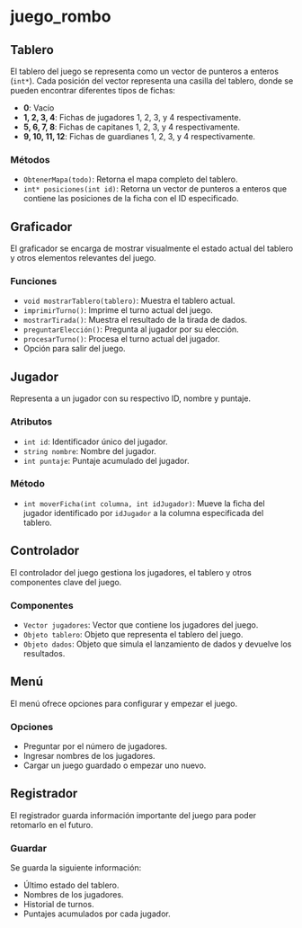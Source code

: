 # juego_rombo

## Tablero

El tablero del juego se representa como un vector de punteros a enteros (`int*`). Cada posición del vector representa una casilla del tablero, donde se pueden encontrar diferentes tipos de fichas:

- **0**: Vacío
- **1, 2, 3, 4**: Fichas de jugadores 1, 2, 3, y 4 respectivamente.
- **5, 6, 7, 8**: Fichas de capitanes 1, 2, 3, y 4 respectivamente.
- **9, 10, 11, 12**: Fichas de guardianes 1, 2, 3, y 4 respectivamente.

### Métodos

- `ObtenerMapa(todo)`: Retorna el mapa completo del tablero.
- `int* posiciones(int id)`: Retorna un vector de punteros a enteros que contiene las posiciones de la ficha con el ID especificado.

## Graficador

El graficador se encarga de mostrar visualmente el estado actual del tablero y otros elementos relevantes del juego.

### Funciones

- `void mostrarTablero(tablero)`: Muestra el tablero actual.
- `imprimirTurno()`: Imprime el turno actual del juego.
- `mostrarTirada()`: Muestra el resultado de la tirada de dados.
- `preguntarElección()`: Pregunta al jugador por su elección.
- `procesarTurno()`: Procesa el turno actual del jugador.
- Opción para salir del juego.

## Jugador

Representa a un jugador con su respectivo ID, nombre y puntaje.

### Atributos

- `int id`: Identificador único del jugador.
- `string nombre`: Nombre del jugador.
- `int puntaje`: Puntaje acumulado del jugador.

### Método

- `int moverFicha(int columna, int idJugador)`: Mueve la ficha del jugador identificado por `idJugador` a la columna especificada del tablero.

## Controlador

El controlador del juego gestiona los jugadores, el tablero y otros componentes clave del juego.

### Componentes

- `Vector jugadores`: Vector que contiene los jugadores del juego.
- `Objeto tablero`: Objeto que representa el tablero del juego.
- `Objeto dados`: Objeto que simula el lanzamiento de dados y devuelve los resultados.

## Menú

El menú ofrece opciones para configurar y empezar el juego.

### Opciones

- Preguntar por el número de jugadores.
- Ingresar nombres de los jugadores.
- Cargar un juego guardado o empezar uno nuevo.

## Registrador

El registrador guarda información importante del juego para poder retomarlo en el futuro.

### Guardar

Se guarda la siguiente información:

- Último estado del tablero.
- Nombres de los jugadores.
- Historial de turnos.
- Puntajes acumulados por cada jugador.
